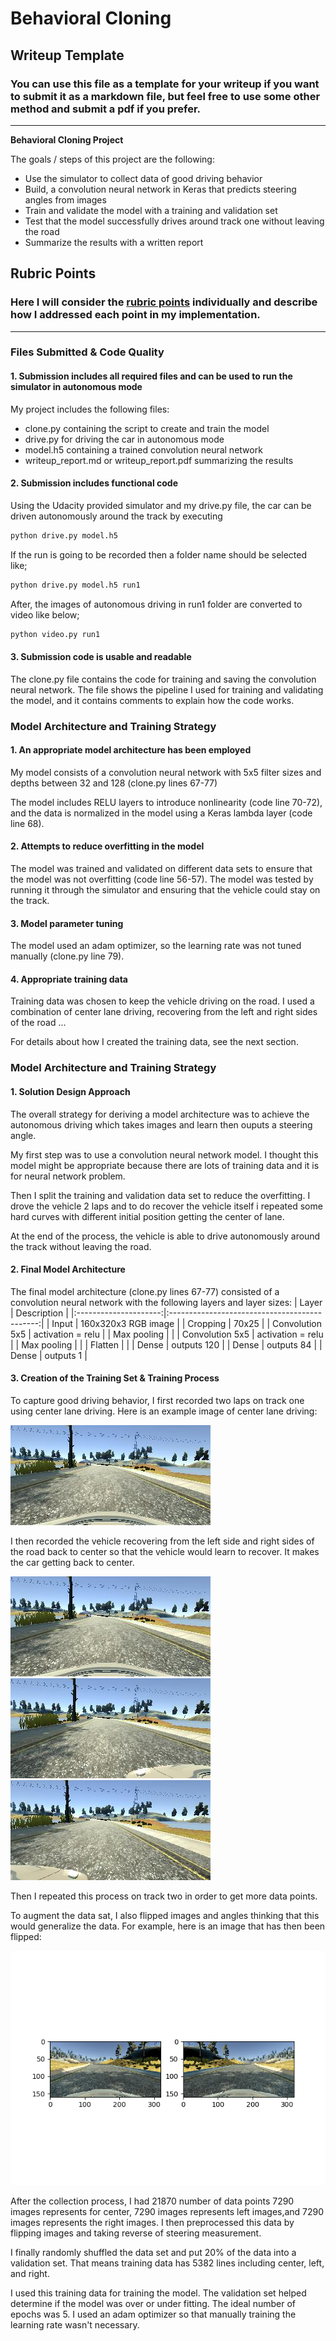 # **Behavioral Cloning** 

## Writeup Template

### You can use this file as a template for your writeup if you want to submit it as a markdown file, but feel free to use some other method and submit a pdf if you prefer.

---

**Behavioral Cloning Project**

The goals / steps of this project are the following:
* Use the simulator to collect data of good driving behavior
* Build, a convolution neural network in Keras that predicts steering angles from images
* Train and validate the model with a training and validation set
* Test that the model successfully drives around track one without leaving the road
* Summarize the results with a written report


[//]: # (Image References)

[image1]: ./images/center_2020_05_06_17_32_28_057.jpg "Center View"
[image2]: ./images/left_2020_05_06_17_32_28_057.jpg "Left View"
[image3]: ./images/right_2020_05_06_17_32_28_057.jpg "Right View"
[image4]: ./images/OriginalandFlipped.png "Original and Flipped Image"


## Rubric Points
### Here I will consider the [rubric points](https://review.udacity.com/#!/rubrics/432/view) individually and describe how I addressed each point in my implementation.  

---
### Files Submitted & Code Quality

#### 1. Submission includes all required files and can be used to run the simulator in autonomous mode

My project includes the following files:
* clone.py containing the script to create and train the model
* drive.py for driving the car in autonomous mode
* model.h5 containing a trained convolution neural network 
* writeup_report.md or writeup_report.pdf summarizing the results

#### 2. Submission includes functional code
Using the Udacity provided simulator and my drive.py file, the car can be driven autonomously around the track by executing 
```sh
python drive.py model.h5
```
If the run is going to be recorded then a folder name should be selected like;
```sh
python drive.py model.h5 run1
```
After, the images of autonomous driving in run1 folder are converted to video like below;
```sh
python video.py run1
```

#### 3. Submission code is usable and readable

The clone.py file contains the code for training and saving the convolution neural network. The file shows the pipeline I used for training and validating the model, and it contains comments to explain how the code works.

### Model Architecture and Training Strategy

#### 1. An appropriate model architecture has been employed

My model consists of a convolution neural network with 5x5 filter sizes and depths between 32 and 128 (clone.py lines 67-77) 

The model includes RELU layers to introduce nonlinearity (code line 70-72), and the data is normalized in the model using a Keras lambda layer (code line 68). 

#### 2. Attempts to reduce overfitting in the model

The model was trained and validated on different data sets to ensure that the model was not overfitting (code line 56-57). The model was tested by running it through the simulator and ensuring that the vehicle could stay on the track.

#### 3. Model parameter tuning

The model used an adam optimizer, so the learning rate was not tuned manually (clone.py line 79).

#### 4. Appropriate training data

Training data was chosen to keep the vehicle driving on the road. I used a combination of center lane driving, recovering from the left and right sides of the road ... 

For details about how I created the training data, see the next section. 

### Model Architecture and Training Strategy

#### 1. Solution Design Approach

The overall strategy for deriving a model architecture was to achieve the autonomous driving which takes images and learn then ouputs a steering angle.

My first step was to use a convolution neural network model. I thought this model might be appropriate because there are lots of training data and it is for neural network problem.

Then I split the training and validation data set to reduce the overfitting.
I drove the vehicle 2 laps and to do recover the vehicle itself i repeated some hard curves with different initial position getting the center of lane.

At the end of the process, the vehicle is able to drive autonomously around the track without leaving the road.

#### 2. Final Model Architecture

The final model architecture (clone.py lines 67-77) consisted of a convolution neural network with the following layers and layer sizes:
| Layer         		|     Description	        					| 
|:---------------------:|:---------------------------------------------:| 
| Input         		| 160x320x3 RGB image   							| 
| Cropping     	| 70x25 	|
| Convolution 5x5	    | activation = relu     									|
| Max pooling				|     									|
| Convolution 5x5	    | activation = relu     									|
| Max pooling				|     									|
|	Flatten					|									|
|	Dense					|	outputs 120											|
|	Dense					|	outputs 84											|
|	Dense					|	outputs 1										|

#### 3. Creation of the Training Set & Training Process

To capture good driving behavior, I first recorded two laps on track one using center lane driving. Here is an example image of center lane driving:

![alt text][image1]

I then recorded the vehicle recovering from the left side and right sides of the road back to center so that the vehicle would learn to recover. It makes the car getting back to center.

![alt text][image1]
![alt text][image2]
![alt text][image3]

Then I repeated this process on track two in order to get more data points.

To augment the data sat, I also flipped images and angles thinking that this would generalize the data. For example, here is an image that has then been flipped:

![alt text][image4]


After the collection process, I had 21870 number of data points 7290 images represents for center, 7290 images represents left images,and 7290 images represents the right images. I then preprocessed this data by flipping images and taking reverse of steering measurement. 

I finally randomly shuffled the data set and put 20% of the data into a validation set. That means training data has 5382 lines including center, left, and right.

I used this training data for training the model. The validation set helped determine if the model was over or under fitting. The ideal number of epochs was 5. I used an adam optimizer so that manually training the learning rate wasn't necessary.



